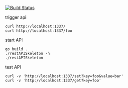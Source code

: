 [![Build Status](https://travis-ci.org/andiMenge/restAPISkeleton.svg?branch=master)](https://travis-ci.org/andiMenge/restAPISkeleton)

trigger api 

```
curl http://localhost:1337/
curl http://localhost:1337/foo
```

start API

```
go build .
./restAPISkeleton -h
./restAPISkeleton
```

test API

```
curl -v 'http://localhost:1337/set?key=foo&value=bar'
curl -v 'http://localhost:1337/get?key=foo'
```
